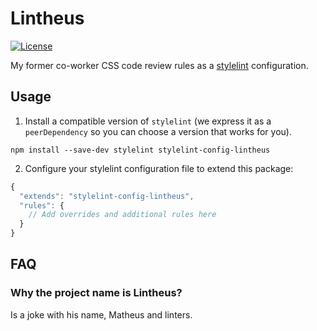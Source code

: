 # Lintheus

[![License](https://img.shields.io/badge/License-BSD%202--Clause-orange.svg)](https://opensource.org/licenses/BSD-2-Clause)

My former co-worker CSS code review rules as a [stylelint](https://stylelint.io/) configuration.

## Usage

1. Install a compatible version of `stylelint` (we express it as a `peerDependency` so you can choose a version that works for you).

  ```
  npm install --save-dev stylelint stylelint-config-lintheus
  ```

2. Configure your stylelint configuration file to extend this package:

  ```js
  {
    "extends": "stylelint-config-lintheus",
    "rules": {
      // Add overrides and additional rules here
    }
  }
  ```
## FAQ

### Why the project name is Lintheus?
Is a joke with his name, Matheus and linters.
